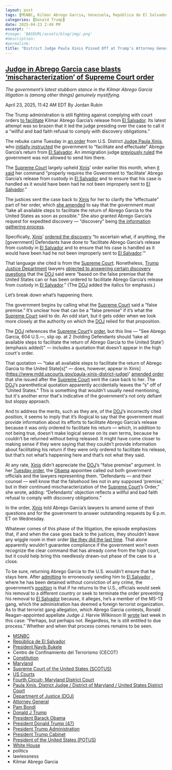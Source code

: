 ```yaml
---
layout: post
tags: [MSNBC, Kilmar Abrego Garcia, Venezuela, República de El Salvador, President Nayib Bukele, Centro de Confinamiento del Terrorismo (CECOT), Constitution, Maryland, Supreme Court of the United States (SCOTUS), US Courts, Fourth Circuit Maryland District Court, Paula Xinis, District Judge / District of Maryland / United States District Court, Department of Justice (DOJ), Attorney General, President Barack Obama, Pam Bondi, Donald J Trump, President Donald Trump (47), President Trump Administration, President Trump Cabinet, President of the United States (POTUS), White House, politics, lawlessness]
categories: [Donald Trump]
date: 2025-04-23 2:49 PM
excerpt: ''
#image: 'BASEURL/assets/blog/img/.png'
#description:
#permalink:
title: "District Judge Paula Xinis Pissed Off at Trump’s Attorney General Pam Bondi After Ignoring Supreme Court 9-0 Decision"
---
```



## [Judge in Abrego Garcia case blasts ‘mischaracterization’ of Supreme Court order](https://www.msnbc.com/deadline-white-house/deadline-legal-blog/judge-abrego-garcia-discovery-doj-trump-rcna202351)

*The government’s latest stubborn stance in the Kilmar Abrego Garcia litigation is (among other things) genuinely mystifying.*

April 23, 2025, 11:42 AM EDT
By Jordan Rubin

The Trump administration is still fighting against complying with court orders [to facilitate](https://www.msnbc.com/deadline-white-house/deadline-legal-blog/conservative-judge-due-process-abrego-garcia-deadline-newsletter-rcna200832) Kilmar Abrego Garcia’s release from [El Salvador](https://www.gob.sv/). Its latest attempt was so brazen that it led the judge presiding over the case to call it a “willful and bad faith refusal to comply with discovery obligations.”

The rebuke came Tuesday in [an order](https://storage.courtlistener.com/recap/gov.uscourts.mdd.578815/gov.uscourts.mdd.578815.100.0_2.pdf) from U.S. District [Judge Paula Xinis](https://www.mdd.uscourts.gov/paula-xinis-district-judge), who [initially instructed](https://storage.courtlistener.com/recap/gov.uscourts.mdd.578815/gov.uscourts.mdd.578815.21.0_2.pdf) the government to “facilitate and effectuate” Abrego Garcia’s return from [El Salvador](https://www.gob.sv/). An immigration judge [previously ruled](https://storage.courtlistener.com/recap/gov.uscourts.mdd.578815/gov.uscourts.mdd.578815.1.1_3.pdf) the government was not allowed to send him there.

The [Supreme Court](https://www.supremecourt.gov/) largely upheld [Xinis](https://www.mdd.uscourts.gov/paula-xinis-district-judge)’ order earlier this month, when [it said](https://www.supremecourt.gov/opinions/24pdf/24a949_lkhn.pdf) her command “properly requires the Government to ‘facilitate’ Abrego Garcia’s release from custody in [El Salvador](https://www.gob.sv/) and to ensure that his case is handled as it would have been had he not been improperly sent to [El Salvador](https://www.gob.sv/).”

The justices sent the case back to [Xinis](https://www.mdd.uscourts.gov/paula-xinis-district-judge) for her to clarify the “effectuate” part of her order, which [she amended](https://storage.courtlistener.com/recap/gov.uscourts.mdd.578815/gov.uscourts.mdd.578815.51.0.pdf) to say that the government must “take all available steps to facilitate the return of Abrego Garcia to the United States as soon as possible.” She also granted Abrego Garcia’s request for expedited discovery — “discovery” being [the information gathering process](https://www.law.cornell.edu/wex/discovery).

Specifically, [Xinis](https://www.mdd.uscourts.gov/paula-xinis-district-judge)’ [ordered the discovery](https://storage.courtlistener.com/recap/gov.uscourts.mdd.578815/gov.uscourts.mdd.578815.79.0.pdf) “to ascertain what, if anything, the [government] Defendants have done to ‘facilitate Abrego Garcia’s release from custody in [El Salvador](https://www.gob.sv/) and to ensure that his case is handled as it would have been had he not been improperly sent to [El Salvador](https://www.gob.sv/).’”

That language she cited is from the [Supreme Court](https://www.supremecourt.gov/). Nonetheless, [Trump](https://www.donaldjtrump.com/) [Justice Department](https://www.justice.gov/) lawyers [objected to answering certain discovery questions](https://storage.courtlistener.com/recap/gov.uscourts.mdd.578815/gov.uscourts.mdd.578815.98.1_1.pdf) that the [DOJ](https://www.justice.gov/) said were “based on the false premise that the United States can or has been ordered to facilitate Abrego Garcia’s release from custody in [El Salvador](https://www.gob.sv/).” (The [DOJ](https://www.justice.gov/) added the italics for emphasis.)

Let’s break down what’s happening there.

The government begins by calling what the [Supreme Court](https://www.supremecourt.gov/) said a “false premise.” It’s unclear how that can be a “false premise” if it’s what the [Supreme Court](https://www.supremecourt.gov/) said to do. An odd start, but it gets odder when we look more closely at the authority on which the [DOJ](https://www.justice.gov/) relied for that proposition.

The [DOJ](https://www.justice.gov/) references the [Supreme Court](https://www.supremecourt.gov/)’s [order](https://www.supremecourt.gov/opinions/24pdf/24a949_lkhn.pdf), but this line — "See Abrego Garcia, 604 U.S.—, slip op. at 2 (holding Defendants should ‘take all available steps to facilitate the return of Abrego Garcia to the United State’) (emphasis added)" — includes a quotation that doesn’t appear in the high court's order.

That quotation — "take all available steps to facilitate the return of Abrego Garcia to the United State[s]" — does, however, appear in Xinis](https://www.mdd.uscourts.gov/paula-xinis-district-judge)’ [amended order](https://storage.courtlistener.com/recap/gov.uscourts.mdd.578815/gov.uscourts.mdd.578815.51.0.pdf) that she issued after the [Supreme Court](https://www.supremecourt.gov/) sent the case back to her. The [DOJ](https://www.justice.gov/)’s parenthetical quotation apparently accidentally leaves the “s” off of “United States." This is something that wouldn’t usually need mentioning, but it's another error that's indicative of the government's not only defiant but sloppy approach.

And to address the merits, such as they are, of the [DOJ](https://www.justice.gov/)’s incorrectly cited position, it seems to imply that it’s illogical to say that the government must provide information about its efforts to facilitate Abrego Garcia’s release because it was only ordered to facilitate his return — which, in addition to not being true, doesn’t make logical sense on its own terms, because he couldn’t be returned without being released. It might have come closer to making sense if they were saying that they couldn’t provide information about facilitating his return if they were only ordered to facilitate his release, but that’s not what’s happening here and that’s not what they said.

At any rate, [Xinis](https://www.mdd.uscourts.gov/paula-xinis-district-judge) didn’t appreciate the [DOJ](https://www.justice.gov/)’s “false premise” argument. In her [Tuesday order](https://storage.courtlistener.com/recap/gov.uscourts.mdd.578815/gov.uscourts.mdd.578815.100.0_2.pdf), the [Obama](https://obamawhitehouse.archives.gov/) appointee called out both government officials and the lawyers representing them. “Defendants — and their counsel — well know that the falsehood lies not in any supposed ‘premise,’ but in their continued mischaracterization of the [Supreme Court](https://www.supremecourt.gov/)’s Order,” she wrote, adding: “Defendants’ objection reflects a willful and bad faith refusal to comply with discovery obligations.”

In the order, [Xinis](https://www.mdd.uscourts.gov/paula-xinis-district-judge) told Abrego Garcia’s lawyers to amend some of their questions and for the government to answer outstanding requests by 6 p.m. ET on Wednesday.

Whatever comes of this phase of the litigation, the episode emphasizes that, if and when the case goes back to the justices, they shouldn’t leave any wiggle room in their order [like they did the last time](https://www.msnbc.com/deadline-white-house/deadline-legal-blog/trump-kilmar-abrego-garcia-deportation-supreme-court-rcna201104). That alone apparently wouldn’t guarantee compliance if the government won’t even recognize the clear command that has already come from the high court, but it could help bring this needlessly drawn-out phase of the case to a close.

To be sure, returning Abrego Garcia to the U.S. wouldn’t ensure that he stays here. After [admitting](https://www.supremecourt.gov/DocketPDF/24/24A949/354843/20250407103341248_Kristi%20Noem%20application.pdf) to erroneously sending him to [El Salvador](https://www.gob.sv/) , where he has been detained without conviction of any crime, the government’s [position](https://storage.courtlistener.com/recap/gov.uscourts.mdd.578815/gov.uscourts.mdd.578815.98.1_1.pdf) is that if he returns to the U.S., officials would seek his removal to a different country or seek to terminate the order preventing his removal to [El Salvador](https://www.gob.sv/) because, it alleges, he’s a member of the MS-13 gang, which the administration has deemed a foreign terrorist organization. As to that terrorist gang allegation, which Abrego Garcia contests, Ronald Reagan-appointed appellate Judge J. Harvie Wilkinson III [wrote](https://storage.courtlistener.com/recap/gov.uscourts.ca4.178400/gov.uscourts.ca4.178400.8.0.pdf) last week in this case: “Perhaps, but perhaps not. Regardless, he is still entitled to due process.” Whether and when that process comes remains to be seen.

- [MSNBC](https://www.msnbc.com/)
- [República de El Salvador](https://www.gob.sv/)
- [President Nayib Bukele](https://www.presidencia.gob.sv/)
- Centro de Confinamiento del Terrorismo (CECOT)
- [Constitution](https://constitution.congress.gov/)
- [Maryland](https://www.maryland.gov/)
- [Supreme Court of the United States (SCOTUS)](https://www.supremecourt.gov/)
- [US Courts](https://www.uscourts.gov/)
- [Fourth Circuit- Maryland District Court](https://www.mdd.uscourts.gov/)
- [Paula Xinis, District Judge / District of Maryland / United States District Court](https://www.mdd.uscourts.gov/paula-xinis-district-judge)
- [Department of Justice (DOJ)](https://www.justice.gov/)
- [Attorney General](www.justice.gov/)
- [Pam Bondi](https://www.justice.gov/ag/staff-profile/meet-attorney-general)
- [Donald J Trump](https://www.donaldjtrump.com/)
- [President Barack Obama](https://obamawhitehouse.archives.gov/)
- [President Donald Trump (47)](https://www.whitehouse.gov/administration/donald-j-trump/)
- [President Trump Administration](https://www.whitehouse.gov/administration/)
- [President Trump Cabinet](https://www.whitehouse.gov/administration/the-cabinet/)
- [President of the United States (POTUS)](https://www.whitehouse.gov/)
- [White House](https://www.whitehouse.gov/)
- politics 
- lawlessness 
- Kilmar Abrego Garcia
